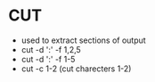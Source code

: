 # CUT
- used to extract sections of output
- cut -d ':' -f 1,2,5
- cut -d ':' -f 1-5
- cut -c 1-2  (cut charecters 1-2)
